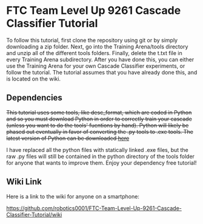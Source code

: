 # FTC Team Level Up 9261 Cascade Classifier Tutorial
To follow this tutorial, first clone the repository using git or by simply downloading a zip folder. Next, go into the Training Arena/tools directory and unzip all of the different tools folders. Finally, delete the t.txt file in every Training Arena subdirectory. After you have done this, you can either use the Training Arena for your own Cascade Classifier experiments, or follow the tutorial. The tutorial assumes that you have already done this, and is located on the wiki.

## Dependencies
~~This tutorial uses some tools, like desc_format, which are coded in Python and so you must download Python in order to correctly train your cascade (unless you want to do the tools' fucntions by hand). Python will likely be phased out eventually in favor of converting the .py tools to .exe tools. The latest version of Python can be downloaded [here](https://www.python.org/downloads/)~~

I have replaced all the python files with statically linked .exe files, but the raw .py files will still be contained in the python directory of the tools folder for anyone that wants to improve them. Enjoy your dependency free tutorial!

## Wiki Link
Here is a link to the wiki for anyone on a smartphone:

https://github.com/robotics0001/FTC-Team-Level-Up-9261-Cascade-Classifier-Tutorial/wiki
